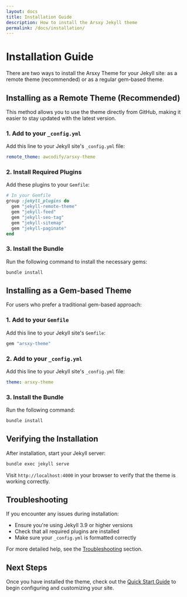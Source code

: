 ```yaml
---
layout: docs
title: Installation Guide
description: How to install the Arsxy Jekyll theme
permalink: /docs/installation/
---
```

# Installation Guide

There are two ways to install the Arsxy Theme for your Jekyll site: as a remote theme (recommended) or as a regular gem-based theme.

## Installing as a Remote Theme (Recommended)

This method allows you to use the theme directly from GitHub, making it easier to stay updated with the latest version.

### 1. Add to your `_config.yml`

Add this line to your Jekyll site's `_config.yml` file:

```yaml
remote_theme: awcodify/arsxy-theme
```

### 2. Install Required Plugins

Add these plugins to your `Gemfile`:

```ruby
# In your Gemfile
group :jekyll_plugins do
  gem "jekyll-remote-theme"
  gem "jekyll-feed"
  gem "jekyll-seo-tag"
  gem "jekyll-sitemap"
  gem "jekyll-paginate"
end
```

### 3. Install the Bundle

Run the following command to install the necessary gems:

```bash
bundle install
```

## Installing as a Gem-based Theme

For users who prefer a traditional gem-based approach:

### 1. Add to your `Gemfile`

Add this line to your Jekyll site's `Gemfile`:

```ruby
gem "arsxy-theme"
```

### 2. Add to your `_config.yml`

Add this line to your Jekyll site's `_config.yml` file:

```yaml
theme: arsxy-theme
```

### 3. Install the Bundle

Run the following command:

```bash
bundle install
```

## Verifying the Installation

After installation, start your Jekyll server:

```bash
bundle exec jekyll serve
```

Visit `http://localhost:4000` in your browser to verify that the theme is working correctly.

## Troubleshooting

If you encounter any issues during installation:

- Ensure you're using Jekyll 3.9 or higher versions
- Check that all required plugins are installed
- Make sure your `_config.yml` is formatted correctly

For more detailed help, see the [Troubleshooting](/docs/troubleshooting/) section.

## Next Steps

Once you have installed the theme, check out the [Quick Start Guide](/docs/quick-start/) to begin configuring and customizing your site.